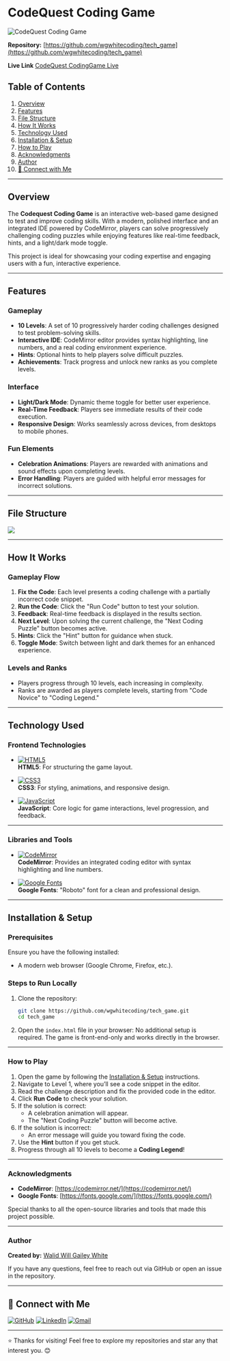 # CodeQuest Coding Game


![CodeQuest Coding Game](assets/images/game.png)

**Repository:** [https://github.com/wgwhitecoding/tech_game](https://github.com/wgwhitecoding/tech_game)

**Live Link** [CodeQuest CodingGame Live](https://wgwhitecoding.github.io/tech_game/)

## Table of Contents
1. [Overview](#overview)
2. [Features](#features)
3. [File Structure](#file-structure)
4. [How It Works](#how-it-works)
5. [Technology Used](#technology-used)
6. [Installation & Setup](#installation--setup)
7. [How to Play](#how-to-play)
8. [Acknowledgments](#acknowledgments)
9. [Author](#author)
10. [🤝 Connect with Me](#connect-with-me)

---

## Overview
The **Codequest Coding Game** is an interactive web-based game designed to test and improve coding skills. With a modern, polished interface and an integrated IDE powered by CodeMirror, players can solve progressively challenging coding puzzles while enjoying features like real-time feedback, hints, and a light/dark mode toggle.

This project is ideal for showcasing your coding expertise and engaging users with a fun, interactive experience.

---

## Features
### Gameplay
- **10 Levels**: A set of 10 progressively harder coding challenges designed to test problem-solving skills.
- **Interactive IDE**: CodeMirror editor provides syntax highlighting, line numbers, and a real coding environment experience.
- **Hints**: Optional hints to help players solve difficult puzzles.
- **Achievements**: Track progress and unlock new ranks as you complete levels.
  
### Interface
- **Light/Dark Mode**: Dynamic theme toggle for better user experience.
- **Real-Time Feedback**: Players see immediate results of their code execution.
- **Responsive Design**: Works seamlessly across devices, from desktops to mobile phones.

### Fun Elements
- **Celebration Animations**: Players are rewarded with animations and sound effects upon completing levels.
- **Error Handling**: Players are guided with helpful error messages for incorrect solutions.

---

## File Structure

![](assets/images/file.png)


---

## How It Works
### Gameplay Flow
1. **Fix the Code**: Each level presents a coding challenge with a partially incorrect code snippet.
2. **Run the Code**: Click the "Run Code" button to test your solution.
3. **Feedback**: Real-time feedback is displayed in the results section.
4. **Next Level**: Upon solving the current challenge, the "Next Coding Puzzle" button becomes active.
5. **Hints**: Click the "Hint" button for guidance when stuck.
6. **Toggle Mode**: Switch between light and dark themes for an enhanced experience.

### Levels and Ranks
- Players progress through 10 levels, each increasing in complexity.
- Ranks are awarded as players complete levels, starting from "Code Novice" to "Coding Legend."

---

## Technology Used

### Frontend Technologies

- [![HTML5](https://img.shields.io/badge/HTML5-E34F26?style=for-the-badge&logo=html5&logoColor=white)](https://developer.mozilla.org/en-US/docs/Web/HTML)  
  **HTML5**: For structuring the game layout.

- [![CSS3](https://img.shields.io/badge/CSS3-1572B6?style=for-the-badge&logo=css3&logoColor=white)](https://developer.mozilla.org/en-US/docs/Web/CSS)  
  **CSS3**: For styling, animations, and responsive design.

- [![JavaScript](https://img.shields.io/badge/JavaScript-F7DF1E?style=for-the-badge&logo=javascript&logoColor=black)](https://developer.mozilla.org/en-US/docs/Web/JavaScript)  
  **JavaScript**: Core logic for game interactions, level progression, and feedback.

---

### Libraries and Tools

- [![CodeMirror](https://img.shields.io/badge/CodeMirror-008080?style=for-the-badge&logo=codemirror&logoColor=white)](https://codemirror.net/)  
  **CodeMirror**: Provides an integrated coding editor with syntax highlighting and line numbers.

- [![Google Fonts](https://img.shields.io/badge/Google%20Fonts-4285F4?style=for-the-badge&logo=google&logoColor=white)](https://fonts.google.com/)  
  **Google Fonts**: "Roboto" font for a clean and professional design.


---

## Installation & Setup
### Prerequisites
Ensure you have the following installed:
- A modern web browser (Google Chrome, Firefox, etc.).

### Steps to Run Locally
1. Clone the repository:
   ```bash
   git clone https://github.com/wgwhitecoding/tech_game.git
   cd tech_game


2. Open the `index.html` file in your browser:
No additional setup is required. The game is front-end-only and works directly in the browser.

---

### How to Play
1. Open the game by following the [Installation & Setup](#installation--setup) instructions.
2. Navigate to Level 1, where you’ll see a code snippet in the editor.
3. Read the challenge description and fix the provided code in the editor.
4. Click **Run Code** to check your solution.
5. If the solution is correct:
   - A celebration animation will appear.
   - The "Next Coding Puzzle" button will become active.
6. If the solution is incorrect:
   - An error message will guide you toward fixing the code.
7. Use the **Hint** button if you get stuck.
8. Progress through all 10 levels to become a **Coding Legend**!

---

### Acknowledgments
- **CodeMirror**: [https://codemirror.net/](https://codemirror.net/)
- **Google Fonts**: [https://fonts.google.com/](https://fonts.google.com/)

Special thanks to all the open-source libraries and tools that made this project possible.

---

### Author
**Created by:** [Walid Will Gailey White](https://github.com/wgwhitecoding)

If you have any questions, feel free to reach out via GitHub or open an issue in the repository.

---

## 🤝 Connect with Me <a id="connect-with-me"></a>

[![GitHub](https://img.shields.io/badge/GitHub-181717?style=for-the-badge&logo=github&logoColor=white)](https://github.com/wgwhitecoding)
[![LinkedIn](https://img.shields.io/badge/LinkedIn-0077B5?style=for-the-badge&logo=linkedin&logoColor=white)](https://www.linkedin.com/in/walidwillwhite/)
[![Gmail](https://img.shields.io/badge/Gmail-D14836?style=for-the-badge&logo=gmail&logoColor=white)](mailto:walidwillwhite@gmail.com)


---

⭐️ Thanks for visiting! Feel free to explore my repositories and star any that interest you. 😊




